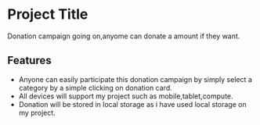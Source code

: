 
# Project Title

Donation campaign going on,anyome can donate a amount if they want.

## Features

- Anyone can easily participate this donation campaign by simply select a category by a simple clicking on donation card. 
- All devices will support my project such as mobile,tablet,compute.
- Donation will be stored in local storage as i have used local storage on my project.

